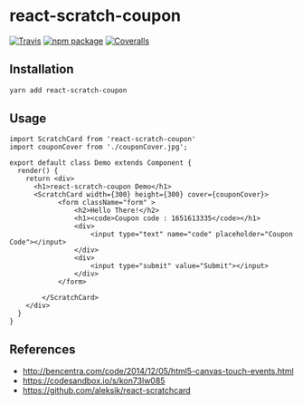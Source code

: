 # react-scratch-coupon

[![Travis][build-badge]][build]
[![npm package][npm-badge]][npm]
[![Coveralls][coveralls-badge]][coveralls]

## Installation

```sh
yarn add react-scratch-coupon
```

## Usage
```
import ScratchCard from 'react-scratch-coupon'
import couponCover from './couponCover.jpg';

export default class Demo extends Component {
  render() {
    return <div>
      <h1>react-scratch-coupon Demo</h1>
	  <ScratchCard width={300} height={300} cover={couponCover}>
			<form className="form" >
				<h2>Hello There!</h2>
				<h1><code>Coupon code : 1651613335</code></h1>
				<div>
					<input type="text" name="code" placeholder="Coupon Code"></input>
				</div>
				<div>
					<input type="submit" value="Submit"></input>
				</div>
			</form>

		</ScratchCard>
    </div>
  }
}
```

## References
- http://bencentra.com/code/2014/12/05/html5-canvas-touch-events.html
- https://codesandbox.io/s/kon73lw085
- https://github.com/aleksik/react-scratchcard

[build-badge]: https://img.shields.io/travis/user/repo/master.png?style=flat-square
[build]: https://travis-ci.org/user/repo

[npm-badge]: https://img.shields.io/npm/v/npm-package.png?style=flat-square
[npm]: https://www.npmjs.org/package/npm-package

[coveralls-badge]: https://img.shields.io/coveralls/user/repo/master.png?style=flat-square
[coveralls]: https://coveralls.io/github/user/repo
